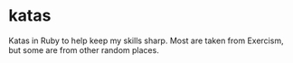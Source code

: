 # katas
Katas in Ruby to help keep my skills sharp. Most are taken from Exercism, but some are from other random places.
